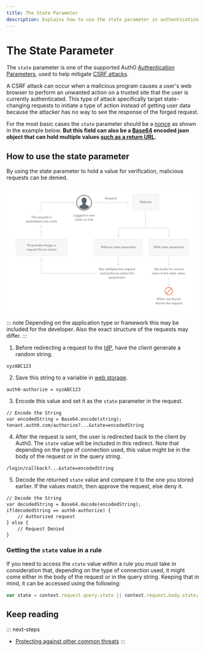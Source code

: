 ```yaml
---
title: The State Parameter
description: Explains how to use the state parameter in authentication requests to help prevent CSRF attacks.
---
```


# The State Parameter

The `state` parameter is one of the supported Auth0 [Authentication Parameters](/libraries/lock/v10/sending-authentication-parameters), used to help mitigate [CSRF attacks](https://en.wikipedia.org/wiki/Cross-site_request_forgery).

A CSRF attack can occur when a malicious program causes a user's web browser to perform an unwanted action on a trusted site that the user is currently authenticated. This type of attack specifically target state-changing requests to initiate a type of action instead of getting user data because the attacker has no way to see the response of the forged request.

For the most basic cases the `state` parameter should be a [nonce](https://en.wikipedia.org/wiki/Cryptographic_nonce) as shown in the example below.  **But this field can also be a [Base64](https://en.wikipedia.org/wiki/Base64) encoded json object that can hold multiple values [such as a return URL](/tutorials/redirecting-users).**

## How to use the state parameter

By using the state parameter to hold a value for verification, malicious requests can be denied.

![](/media/articles/protocols/CSRF_Diagram.png)

::: note
Depending on the application type or framework this may be included for the developer. Also the exact structure of the requests may differ.
:::

1. Before redirecting a request to the [IdP](/identityproviders), have the client generate a random string.

```
xyzABC123
```

2. Save this string to a variable in [web storage](/security/store-tokens#web-storage-localstorage-sessionstorage-).

```
auth0-authorize = xyzABC123
```

3. Encode this value and set it as the `state` parameter in the request.

```
// Encode the String
var encodedString = Base64.encode(string);
tenant.auth0.com/authorize?...&state=encodedString
```

4. After the request is sent, the user is redirected back to the client by Auth0. The `state` value will be included in this redirect. Note that depending on the type of connection used, this value might be in the body of the request or in the query string.

```
/login/callback?...&state=encodedString
```

5.  Decode the returned `state` value and compare it to the one you stored earlier. If the values match, then approve the request, else deny it.

```
// Decode the String
var decodedString = Base64.decode(encodedString);
if(decodedString == auth0-authorize) {
	// Authorized request
} else {
	// Request Denied
}
```

### Getting the `state` value in a rule

If you need to access the `state` value within a rule you must take in consideration that, depending on the type of connection used, it might come either in the body of the request or in the query string. Keeping that in mind, it can be accessed using the following:

```js
var state = context.request.query.state || context.request.body.state;
```

## Keep reading

::: next-steps
* [Protecting against other common threats](/security/common-threats)
:::
